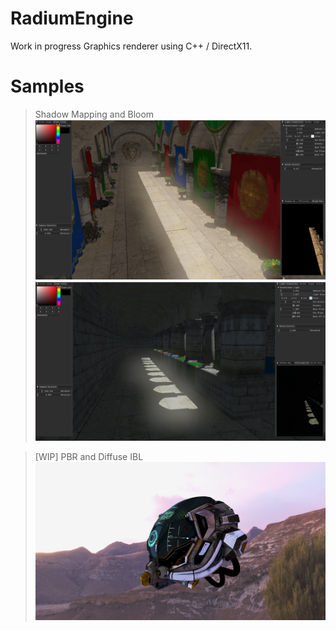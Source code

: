 # RadiumEngine

Work in progress Graphics renderer using C++ / DirectX11.

# Samples

>Shadow Mapping and Bloom
![](Assets/Screenshots/RadiumEngine-Bloom1.png)
![](Assets/Screenshots/RadiumEngine-Bloom2.png)

> [WIP] PBR and Diffuse IBL
![](Assets/Screenshots/RadiumEngine-DiffuseIBLTest.png)

